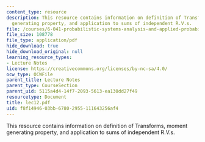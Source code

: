 ```yaml
---
content_type: resource
description: This resource contains information on definition of Transforms, moment
  generating property, and application to sums of independent R.V.s.
file: /courses/6-041-probabilistic-systems-analysis-and-applied-probability-spring-2006/f8f1494603bb67802955111643256af4_lec12.pdf
file_size: 108778
file_type: application/pdf
hide_download: true
hide_download_original: null
learning_resource_types:
- Lecture Notes
license: https://creativecommons.org/licenses/by-nc-sa/4.0/
ocw_type: OCWFile
parent_title: Lecture Notes
parent_type: CourseSection
parent_uid: 5115a4d4-14f7-2093-5613-ea130dd27f49
resourcetype: Document
title: lec12.pdf
uid: f8f14946-03bb-6780-2955-111643256af4
---
```

This resource contains information on definition of Transforms, moment generating property, and application to sums of independent R.V.s.